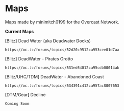 Maps
====

Maps made by minimitch0199 for the Overcast Network.

**Current Maps**

[Blitz] Dead Water (aka Deadwater Docks)
```
https://oc.tc/forums/topics/52d20c9512ca953cee01d7aa
```

[Blitz] DeadWater - Pirates Grotto
```
https://oc.tc/forums/topics/531ed64012ca95cdb00014ab
```

[Blitz/UHC/TDM] DeadWater - Abandoned Coast
```
https://oc.tc/forums/topics/534391c412ca957ac8007653
```

[DTM/Gear] Decline
```
Coming Soon
```
